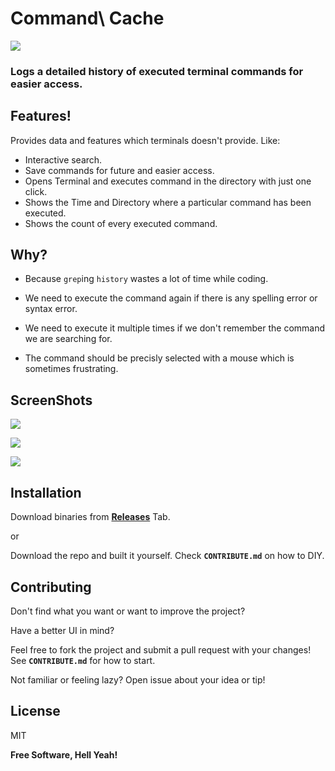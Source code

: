 # Command\ Cache

![](https://i.imgur.com/KBQf4Nk.png)

### Logs a detailed history of executed terminal commands for easier access.


## Features!
Provides data and features which terminals doesn't provide. Like:

- Interactive search.
- Save commands for future and easier access.
- Opens Terminal and executes command in the directory with just one click.
- Shows the Time and Directory where a particular command has been executed.
- Shows the count of every executed command.

## Why?

- Because `grep`ing `history` wastes a lot of time while coding. 

- We need to execute the command again if there is any spelling error or syntax error.

- We need to execute it multiple times if we don't remember the command we are searching for.

- The command should be precisly selected with a mouse which is sometimes frustrating.

## ScreenShots

![](https://i.imgur.com/Va9fDzu.png)

![](https://i.imgur.com/czpdFjG.png)

![](https://i.imgur.com/AujiEFd.png)

## Installation

Download binaries from [**Releases**](https://github.com/SkrewEverything/Command-Cache/releases) Tab.

or

Download the repo and built it yourself. Check **`CONTRIBUTE.md`** on how to DIY.

## Contributing

Don't find what you want or want to improve the project?

Have a better UI in mind?

Feel free to fork the project and submit a pull request with your changes! See **`CONTRIBUTE.md`** for how to start.

Not familiar or feeling lazy? Open issue about your idea or tip!

License
----

MIT


**Free Software, Hell Yeah!**

